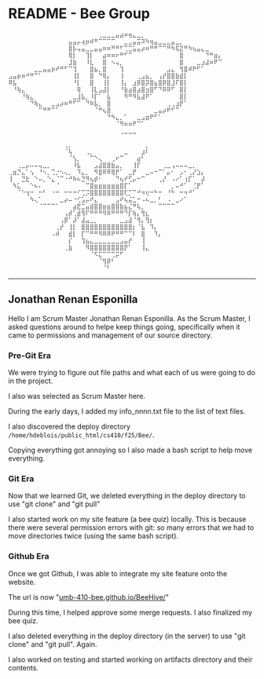 # README - Bee Group

```
⠀⠀⠀⠀⠀⠀⠀⠀⠀⠀⠀⠀⠀⠀⠀⠀⠀⠀⠀⠀⠀⢀⣀⣀⣀⣤⣴⠶⢶⣄⣀⡀⠀⠀⠀⠀⠀⠀⠀⠀⠀⠀⠀⠀⠀⠀⠀⠀⠀⠀
⠀⠀⠀⠀⠀⠀⠀⠀⠀⠀⠀⠀⠀⠀⣤⣤⡤⢴⡶⠾⠛⠉⠉⠉⠉⠀⠀⣀⣀⣤⣭⠽⠳⢶⣤⣀⣀⣀⣤⣀⡀⠀⠀⠀⠀⠀⠀⠀⠀⠀
⠀⠀⠀⠀⠀⠀⠀⠀⠀⠀⠀⠀⠀⠀⣿⡧⢤⣤⣀⣀⣤⣤⠶⠶⠛⠛⠋⢉⣉⣥⣤⡴⠶⠛⠛⠉⠉⠛⠳⢯⣝⠛⠳⢦⣤⣄⣀⠀⠀⠀
⠀⠀⠀⠀⠀⠀⠀⠀⠀⠀⠀⠀⠀⠀⢿⡇⠀⠀⢹⡇⠀⠀⣴⠶⠶⠖⠛⠋⠉⠀⠀⠀⠀⠀⠀⠀⠀⠀⠀⠀⣿⠀⠀⠀⠀⠀⠙⠛⣶⡄
⠀⠀⠀⠀⠀⠀⠀⠀⠀⠀⠀⠀⠀⠀⣸⣷⠀⠀⠸⣇⠀⠀⣿⠀⠢⢤⡀⠀⠀⠀⠀⠀⠀⠀⠀⠀⠀⠀⠀⠀⣿⠀⠀⠀⣀⣰⣼⠶⠟⠉
⠀⠀⠀⠀⠀⠀⣀⣀⣤⣤⡶⠞⠛⠋⠉⢹⠀⠀⠀⣿⣦⡀⣿⠀⠀⠀⢹⠀⠀⠀⠀⠀⠀⠀⠀⠀⠀⣠⣄⠀⢻⣿⠾⠟⠋⠁⠀⠀⠀⠀
⣠⣤⡶⠶⠚⠛⠉⠁⠀⠀⠀⠀⠀⠀⠀⢸⡇⠀⠀⣿⠀⠙⢿⡄⠀⠀⢸⠀⠀⠀⢀⣠⣦⡀⠀⢠⡞⣿⣿⣷⣾⡇⠀⠀⠀⠀⠀⠀⠀⠀
⠿⣧⠀⠀⠀⠀⠀⠀⠀⠀⠀⠀⠀⠀⠀⠘⡇⠀⠀⣿⠀⠀⢸⡇⠀⠀⢸⡄⠀⣰⡿⣿⡽⣿⣦⣿⡿⣿⣸⠏⣿⡇⠀⠀⠀⠀⠀⠀⠀⠀
⠀⠘⢷⣄⠀⠀⠀⠀⠀⠀⠀⠀⠀⠀⠀⠀⢿⠀⠀⢸⣇⣠⣼⡇⠀⠀⠘⣷⣴⣿⣴⣿⣲⣿⠋⠙⠿⠿⠋⠀⣿⡇⠀⠀⠀⠀⠀⠀⠀⠀
⠀⠀⠀⠘⢷⣄⠀⠀⠀⠀⠀⠀⠀⠀⠀⣀⣸⣧⡀⠸⡏⠁⠀⣧⠀⠀⠀⠻⠛⠻⣧⣼⠟⠁⠀⠀⠀⠀⠀⠀⣿⡇⠀⠀⠀⠀⠀⠀⠀⠀
⠀⠀⠀⠀⠀⠙⢷⣄⠀⠀⣀⣠⡴⠶⠛⠋⠉⠀⠙⠷⣧⡀⠀⣿⠀⠀⠀⠀⠀⠀⠀⠀⠀⠀⠀⠀⠀⢀⢀⣰⡟⠁⠀⠀⠀⠀⠀⠀⠀⠀
⠀⠀⠀⠀⠀⠀⠀⠉⠛⠛⠉⠁⠀⠀⠀⠀⠀⠀⠀⠀⠈⠛⢦⣿⠀⠀⠀⠀⠀⠀⠀⠀⠀⠀⣀⣤⡴⠟⠋⠉⠀⠀⠀⠀⠀⠀⠀⠀⠀⠀
⠀⠀⠀⠀⠀⠀⠀⠀⠀⠀⠀⠀⠀⠀⠀⠀⠀⠀⠀⠀⠀⠀⠀⠙⠳⣄⡀⠁⠀⠀⣀⣠⣶⠟⠋⠁⠀⠀⠀⠀⠀⠀⠀⠀⠀⠀⠀⠀⠀⠀
⠀⠀⠀⠀⠀⠀⠀⠀⠀⠀⠀⠀⠀⠀⠀⠀⠀⠀⠀⠀⠀⠀⠀⠀⠀⠈⠻⠶⠶⠟⠉⠁⠀⠀⠀⠀⠀⠀⠀⠀⠀⠀⠀⠀⠀⠀⠀⠀⠀⠀
⠀⠀⠀⠀⠀⠀⠀⠀⠀⠀⠀⠀⠀⠀⠀⠀⠀⠀⠀⠀⠀⠀⠀⠀⠀⠀⢀⣀⣀⣀⠀⠀⠀⠀⠀⠀⠀⠀⠀⠀⠀⠀⠀⠀⠀⠀⠀⠀⠀⠀
```

```
⠀⠀⠀⠀⠀⠀⠀⠀⠀⠀⠀⠀⠀⢀⡀⠀⠀⠀⠀⠀⠀⠀⠀⠀⠀⠀⠀⠀⠀⠀⠀⠀⡀⠀⠀⠀⠀⠀⠀⠀⠀⠀⠀⠀⠀⠀
⠀⠀⠀⠀⠀⠀⠀⠀⠀⠀⠀⠀⠀⠈⢧⠀⠀⠀⢀⡀⠀⠀⠀⠀⠀⠀⠀⣀⠀⠀⠀⣰⠇⠀⠀⠀⠀⠀⠀⠀⠀⠀⠀⠀⠀⠀
⠀⠀⠀⠀⠀⠀⠀⠀⠀⠀⠀⠀⠀⠀⠈⢣⡀⠀⠀⠉⠑⢄⠀⠀⢀⠖⠉⠀⠀⠀⣴⠃⠀⠀⠀⠀⠀⠀⠀⠀⠀⠀⠀⠀⠀⠀
⠀⠀⢀⣀⡤⠤⠤⢤⣀⡀⠀⠀⠀⠀⠀⠸⣧⠀⠀⠀⣠⣼⣿⣿⣷⣤⡀⠀⠀⢸⡏⠀⠀⠀⠀⠀⢀⣀⢠⠤⠤⠤⣀⡀⠀⠀
⢀⣶⡙⣄⠁⢢⠀⠘⠢⡀⢉⡐⠢⢄⡀⠀⠹⣄⡀⠀⠻⣿⠿⠿⢿⡟⠁⠀⣀⡟⠀⠀⣀⠤⠒⠉⠁⡤⠂⠀⡠⠂⢀⡜⣱⡄
⢸⠀⠀⣙⣗⠀⠑⠤⡀⠑⣄⠈⠉⠐⠚⠷⠦⣙⠻⢦⡾⠂⠀⠀⠀⠙⢦⠞⢋⡤⠒⠉⠀⠀⠀⢀⡜⠀⠠⠔⠁⢰⡏⠁⠀⡼
⠀⠳⣅⠀⠀⠑⠦⠄⠀⠀⠀⠈⠀⠀⠀⠀⠀⠀⠉⣿⣶⣶⣶⣶⣶⣶⣿⡏⠁⠀⠀⠀⠀⠀⠀⠀⠀⠀⡀⠤⠚⠁⠀⢈⡟⠁
⠀⠀⠈⠑⢲⠒⠀⠒⠃⠀⠐⠒⠀⠒⠒⠒⠊⢉⡩⣿⣿⣿⣿⣿⣿⣿⣿⢏⡉⠉⠚⠲⢖⠒⠓⠒⠀⠘⠓⠀⠒⠲⠚⠁⠀⠀
⠀⠀⠀⠀⠀⠳⢄⠁⠀⠀⠀⠀⣀⡴⠤⠐⢊⣡⡤⠞⣄⠀⠀⠀⠀⣠⠞⢦⣬⣁⠒⠠⠦⣀⡀⠃⠀⠠⠀⣀⠔⠁⠀⠀⠀⠀
⠀⠀⠀⠀⠀⠀⠀⠈⠉⠉⠉⠁⠀⠀⠀⣴⣟⣉⣤⣾⣿⣿⣶⣶⣿⣿⣷⣦⣌⠛⢧⡀⠀⠀⠀⠉⠉⠉⠉⠀⠀⠀⠀⠀⠀⠀
⠀⠀⠀⠀⠀⠀⠀⠀⠀⠀⠀⠀⠀⢠⡾⢁⣾⢻⠏⠛⠛⠛⠻⠿⠛⠛⠛⠙⡏⢷⡄⢻⣆⠀⠀⠀⠀⠀⠀⠀⠀⠀⠀⠀⠀⠀
⠀⠀⠀⠀⠀⠀⠀⠀⠀⠀⠀⠀⢠⡿⠁⡼⠁⣼⣤⣀⡀⠀⠀⠀⠀⠀⣀⣠⣼⠈⢻⡄⢻⡆⠀⠀⠀⠀⠀⠀⠀⠀⠀⠀⠀⠀
⠀⠀⠀⠀⠀⠀⠀⠀⠀⠀⠀⢀⡞⠀⢸⡇⠀⣿⣿⣿⣿⣿⣿⣿⣿⣿⣿⣿⣿⡆⠈⣧⠀⠹⡄⠀⠀⠀⠀⠀⠀⠀⠀⠀⠀⠀
⠀⠀⠀⠀⠀⠀⠀⠀⠀⠀⠠⠾⠀⠀⣾⡇⠀⡏⠉⠛⠛⠻⠿⠿⠟⠛⠛⠉⠉⠇⠀⣿⠀⠀⠹⡄⠀⠀⠀⠀⠀⠀⠀⠀⠀⠀
⠀⠀⠀⠀⠀⠀⠀⠀⠀⠀⠀⠀⠀⠀⡎⠀⠀⢹⣦⣄⣀⣀⣀⣀⣀⣀⣠⣤⡞⠀⠀⢸⠀⠀⠀⠀⠀⠀⠀⠀⠀⠀⠀⠀⠀⠀
⠀⠀⠀⠀⠀⠀⠀⠀⠀⠀⠀⠀⠀⢀⣷⠀⠀⠀⠻⣿⣿⣿⣿⣿⣿⣿⣿⡟⠁⠀⠀⢸⣄⠀⠀⠀⠀⠀⠀⠀⠀⠀⠀⠀⠀⠀
⠀⠀⠀⠀⠀⠀⠀⠀⠀⠀⠀⠀⠀⠀⠀⠀⠀⠀⠀⠈⠫⣍⠉⠉⢉⡭⠋⠀⠀⠀⠀⠀⠀⠀⠀⠀⠀⠀⠀⠀⠀⠀⠀⠀⠀⠀
⠀⠀⠀⠀⠀⠀⠀⠀⠀⠀⠀⠀⠀⠀⠀⠀⠀⠀⠀⠀⠀⠈⢻⡿⠃⠀⠀⠀⠀⠀⠀⠀⠀⠀⠀⠀⠀⠀⠀⠀⠀⠀⠀⠀⠀⠀
⠀⠀⠀⠀⠀⠀⠀⠀⠀⠀⠀⠀⠀⠀⠀⠀⠀⠀⠀⠀⠀⠀⠈⠃⠀⠀⠀⠀⠀⠀⠀⠀⠀⠀⠀⠀⠀⠀⠀⠀⠀⠀⠀⠀⠀⠀
```

---


## Jonathan Renan Esponilla

Hello I am Scrum Master Jonathan Renan Esponilla.
As the Scrum Master, I asked questions around to helpe keep things going, specifically when it came to permissions and management of our source directory.


### Pre-Git Era

We were trying to figure out file paths and what each of us were going to do in the project.

I also was selected as Scrum Master here.

During the early days, I added my info_nnnn.txt file to the list of text files.

I also discovered the deploy directory ```/home/hdeblois/public_html/cs410/f25/Bee/```.

Copying everything got annoying so I also made a bash script to help move everything.


### Git Era

Now that we learned Git, we deleted everything in the deploy directory to use "git clone" and "git pull"

I also started work on my site feature (a bee quiz) locally. This is because there were several permission errors with git: so many errors that we had to move directories twice (using the same bash script).


### Github Era

Once we got Github, I was able to integrate my site feature onto the website.

The url is now "[umb-410-bee.github.io/BeeHive/](https://umb-410-bee.github.io/BeeHive/)"

During this time, I helped approve some merge requests. I also finalized my bee quiz.

I also deleted everything in the deploy directory (in the server) to use "git clone" and "git pull". Again.

I also worked on testing and started working on artifacts directory and their contents.

